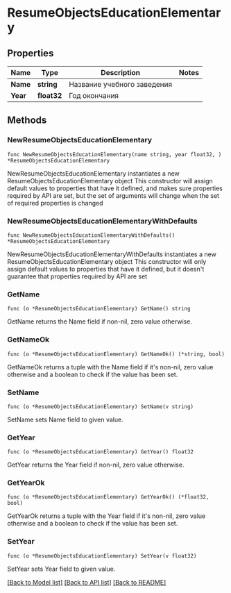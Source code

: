 # ResumeObjectsEducationElementary

## Properties

Name | Type | Description | Notes
------------ | ------------- | ------------- | -------------
**Name** | **string** | Название учебного заведения | 
**Year** | **float32** | Год окончания | 

## Methods

### NewResumeObjectsEducationElementary

`func NewResumeObjectsEducationElementary(name string, year float32, ) *ResumeObjectsEducationElementary`

NewResumeObjectsEducationElementary instantiates a new ResumeObjectsEducationElementary object
This constructor will assign default values to properties that have it defined,
and makes sure properties required by API are set, but the set of arguments
will change when the set of required properties is changed

### NewResumeObjectsEducationElementaryWithDefaults

`func NewResumeObjectsEducationElementaryWithDefaults() *ResumeObjectsEducationElementary`

NewResumeObjectsEducationElementaryWithDefaults instantiates a new ResumeObjectsEducationElementary object
This constructor will only assign default values to properties that have it defined,
but it doesn't guarantee that properties required by API are set

### GetName

`func (o *ResumeObjectsEducationElementary) GetName() string`

GetName returns the Name field if non-nil, zero value otherwise.

### GetNameOk

`func (o *ResumeObjectsEducationElementary) GetNameOk() (*string, bool)`

GetNameOk returns a tuple with the Name field if it's non-nil, zero value otherwise
and a boolean to check if the value has been set.

### SetName

`func (o *ResumeObjectsEducationElementary) SetName(v string)`

SetName sets Name field to given value.


### GetYear

`func (o *ResumeObjectsEducationElementary) GetYear() float32`

GetYear returns the Year field if non-nil, zero value otherwise.

### GetYearOk

`func (o *ResumeObjectsEducationElementary) GetYearOk() (*float32, bool)`

GetYearOk returns a tuple with the Year field if it's non-nil, zero value otherwise
and a boolean to check if the value has been set.

### SetYear

`func (o *ResumeObjectsEducationElementary) SetYear(v float32)`

SetYear sets Year field to given value.



[[Back to Model list]](../README.md#documentation-for-models) [[Back to API list]](../README.md#documentation-for-api-endpoints) [[Back to README]](../README.md)


